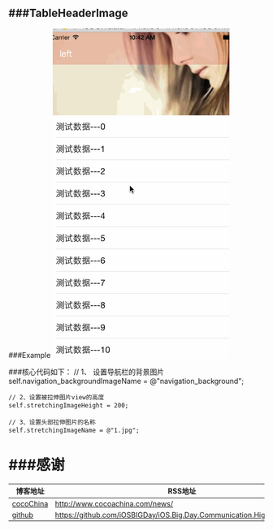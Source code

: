 ###TableHeaderImage
---------------
###Example
![Screenshot of  Example](TableViewHeaderStretching/4.gif)

###核心代码如下：
    // 1、 设置导航栏的背景图片
    self.navigation_backgroundImageName = @"navigation_background";
    
    // 2、设置被拉伸图片view的高度
    self.stretchingImageHeight = 200;
    
    // 3、设置头部拉伸图片的名称
    self.stretchingImageName = @"1.jpg";
###感谢
=========
博客地址 | RSS地址
----- | -----
[cocoChina](http://www.cocoachina.com)|<http://www.cocoachina.com/news/>
[github](http://github.com)|<https://github.com/iOSBIGDay/iOS.Big.Day.Communication.High.Bige.Group>